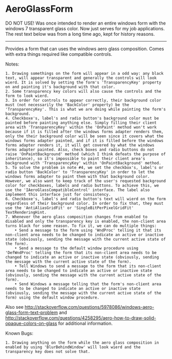 # AeroGlassForm
DO NOT USE! 
Was once intended to render an entire windows form with the windows 7 transparent glass color.
Now just serves for my job applications.
The rest text below was from a long time ago, kept for history reasons.

---------------------------------------------------------------------------
Provides a form that can uses the windows aero glass composition. Comes with extra things required like compatible controls.

Notes:

    1. Drawing somethings on the form will appear in a odd way: any black text, will appear transparent and generally the controls will look wierd. It is solved by setting the form's 'TransparencyKey' property on and painting it's background with that color.
    2. Some transparency key colors will also cause the controls and the form to look wierd.
    3. In order for controls to appear correctly, their background color must (not necessarily the 'BackColor' property) be the 'TransparencyKey'. This is what we are doing while painting the form's background.
    4. Checkboxe's, label's and radio button's background color must be painted before painting anything else. Simply filling their client area with 'TransparencyKey' within the 'OnPaint' method won't work because if it is filled after the windows forms adapter renders them, only the their background color will be seen since it covers what the windows forms adapter painted, and if it is filled before the windows forms adapter renders it, it will get covered by what the windows forms adapter painted. Also, check boxes and radio buttons do not raise 'OnPaintBackground' method (which I think defeats the purpose of inheritance), so it's impossible to paint their client area's background with 'TransparencyKey' within 'OnPaintBackground' method.
    5. To solve the problem in note #4, we set the checkbox's, label's or radio button 'BackColor' to 'TransparencyKey' in order to let the windows forms adapter to paint them with that background color. However, we also want to keep track of the user's requested background color for checkboxes, labels and radio buttons. To achieve this, we use the 'IAeroGlassCompatibleControl' interface. The label also implement this interface just for consistency.
    6. Checkboxe's, label's and radio button's text will wierd on the form regardless of their background color. In order to fix that, they must use the 'AntiAliasGridFit' or 'SingleBitPerPixelGridFit' TextRenderingHint.
    7. Whenever the aero glass composition changes from enabled to disabled and only the transparency key is enabled, the non-client area turns black for some reason. To fix it, we can do multiple things:
        • Send a message to the form using 'WndProc' telling it that its non-client area needs to be changed to indicate an active or inactive state (obviously, sending the message with the current active state of the form).
        • Send a message to the default window procedure using 'DefWndProc' telling the form that its non-client area needs to be changed to indicate an active or inactive state (obviously, sending the message with the current active state of the form).
        • Tell Windows to send a message to the form that its non-client area needs to be changed to indicate an active or inactive state (obviously, sending the message with the current active state of the form).
        • Send Windows a message telling that the form's non-client area needs to be changed to indicate an active or inactive state (obviously, sending the message with the current active state of the form) using the default window procedure.


Also see http://stackoverflow.com/questions/5978086/windows-aero-glass-form-text-problem and http://stackoverflow.com/questions/4258295/aero-how-to-draw-solid-opaque-colors-on-glass for additional information.



Known Bugs:

    1. Drawing anything on the form while the aero glass composition in enabled by using 'BlurBehindWindow' will look wierd and the transparency key does not solve that.
